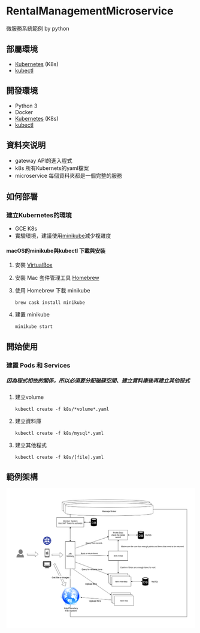 # RentalManagementMicroservice
微服務系統範例 by python

## 部屬環境
* [Kubernetes](https://kubernetes.io/) (K8s)
* [kubectl](https://kubernetes.io/docs/tasks/tools/install-kubectl/)

## 開發環境
* Python 3
* Docker
* [Kubernetes](https://kubernetes.io/) (K8s)
* [kubectl](https://kubernetes.io/docs/tasks/tools/install-kubectl/)

## 資料夾说明

* gateway       API的進入程式
* k8s           所有Kubernets的yaml檔案
* microservice  每個資料夾都是一個完整的服務

## 如何部署
### 建立Kubernetes的環境
* GCE K8s
* 實驗環境，建議使用[minikube](https://github.com/kubernetes/minikube)減少複雜度
#### macOS的minikube與kubectl 下載與安裝

1. 安裝 [VirtualBox](https://www.virtualbox.org/)

2. 安裝 Mac 套件管理工具 [Homebrew](https://brew.sh/index_zh-tw)

3. 使用 Homebrew 下載 minikube
    ```shell
    brew cask install minikube
    ```
4. 建置 minikube
    ``` shell
    minikube start
    ```
## 開始使用
### 建置 Pods 和 Services
##### 因為程式相依的關係，所以必須要分配磁碟空間、建立資料庫後再建立其他程式
1. 建立volume
   ```shell
   kubectl create -f k8s/*volume*.yaml
   ```
2. 建立資料庫
   ```shell
   kubectl create -f k8s/mysql*.yaml
   ```
3. 建立其他程式
    ```
    kubectl create -f k8s/[file].yaml
    ```

## 範例架構
![Demonstration Architecture](https://github.com/yenchenLiu/RentalManagementMicroservice/blob/master/demo/Microservice.png)

